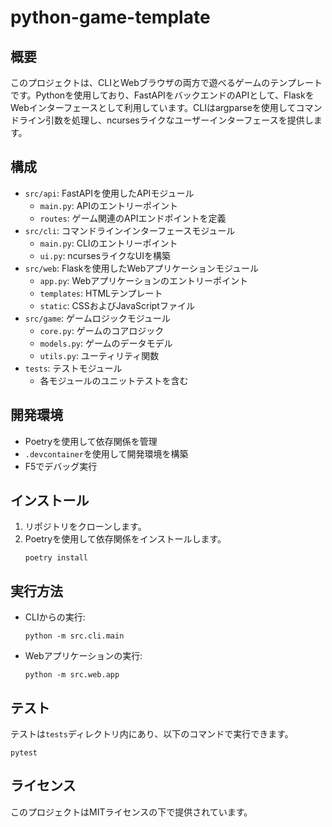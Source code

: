 # python-game-template

## 概要
このプロジェクトは、CLIとWebブラウザの両方で遊べるゲームのテンプレートです。Pythonを使用しており、FastAPIをバックエンドのAPIとして、FlaskをWebインターフェースとして利用しています。CLIはargparseを使用してコマンドライン引数を処理し、ncursesライクなユーザーインターフェースを提供します。

## 構成
- `src/api`: FastAPIを使用したAPIモジュール
  - `main.py`: APIのエントリーポイント
  - `routes`: ゲーム関連のAPIエンドポイントを定義
- `src/cli`: コマンドラインインターフェースモジュール
  - `main.py`: CLIのエントリーポイント
  - `ui.py`: ncursesライクなUIを構築
- `src/web`: Flaskを使用したWebアプリケーションモジュール
  - `app.py`: Webアプリケーションのエントリーポイント
  - `templates`: HTMLテンプレート
  - `static`: CSSおよびJavaScriptファイル
- `src/game`: ゲームロジックモジュール
  - `core.py`: ゲームのコアロジック
  - `models.py`: ゲームのデータモデル
  - `utils.py`: ユーティリティ関数
- `tests`: テストモジュール
  - 各モジュールのユニットテストを含む

## 開発環境
- Poetryを使用して依存関係を管理
- `.devcontainer`を使用して開発環境を構築
- F5でデバッグ実行

## インストール
1. リポジトリをクローンします。
2. Poetryを使用して依存関係をインストールします。
   ```
   poetry install
   ```

## 実行方法
- CLIからの実行:
  ```
  python -m src.cli.main
  ```
- Webアプリケーションの実行:
  ```
  python -m src.web.app
  ```

## テスト
テストは`tests`ディレクトリ内にあり、以下のコマンドで実行できます。
```
pytest
```

## ライセンス
このプロジェクトはMITライセンスの下で提供されています。